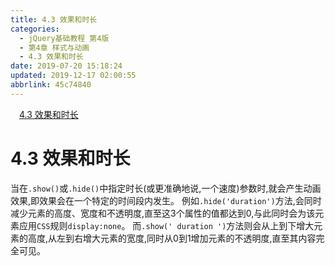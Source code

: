 ```yaml
---
title: 4.3 效果和时长
categories: 
  - jQuery基础教程 第4版
  - 第4章 样式与动画
  - 4.3 效果和时长
date: 2019-07-20 15:18:24
updated: 2019-12-17 02:00:55
abbrlink: 45c74840
---
```

<div id='my_toc'><a href="/ReadingNotes/45c74840/#4-3-效果和时长" class="header_1">4.3 效果和时长</a>&nbsp;<br></div>
<style>.header_1{margin-left: 1em;}.header_2{margin-left: 2em;}.header_3{margin-left: 3em;}.header_4{margin-left: 4em;}.header_5{margin-left: 5em;}.header_6{margin-left: 6em;}</style>
<!--more-->
<script>if (navigator.platform.search('arm')==-1){document.getElementById('my_toc').style.display = 'none';}var e,p = document.getElementsByTagName('p');while (p.length>0) {e = p[0];e.parentElement.removeChild(e);}</script>

<!--end-->
<!--SSTStart-->
# 4.3 效果和时长 #
当在`.show()`或`.hide()`中指定时长(或更准确地说,一个速度)参数时,就会产生动画效果,即效果会在一个特定的时间段内发生。
例如`.hide('duration')`方法,会同时减少元素的高度、宽度和不透明度,直至这3个属性的值都达到0,与此同时会为该元素应用`CSS`规则`display:none`。
而`.show(' duration ')`方法则会从上到下增大元素的高度,从左到右增大元素的宽度,同时从0到1增加元素的不透明度,直至其内容完全可见。
<!--SSTStop-->

